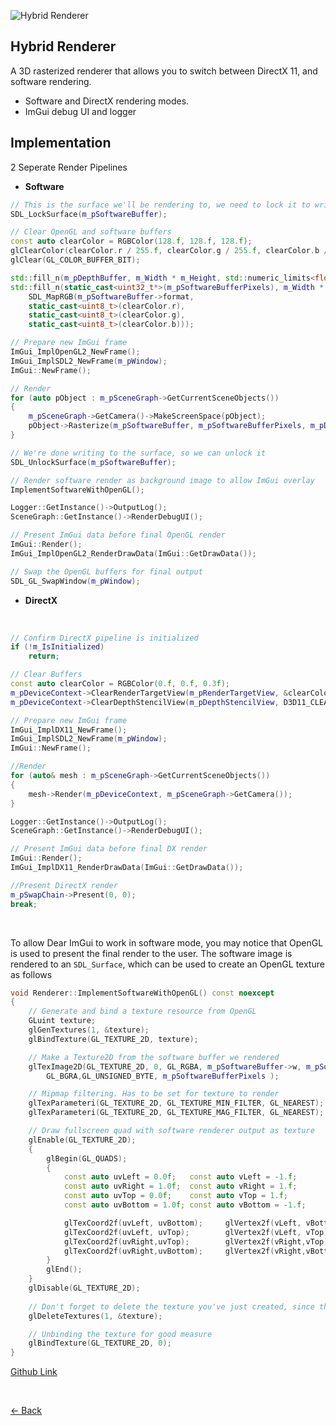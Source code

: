 ![Hybrid Renderer](../Images/HybridRenderer.gif)

## Hybrid Renderer

A 3D rasterized renderer that allows you to switch between DirectX 11, and software rendering.
- Software and DirectX rendering modes.
- ImGui debug UI and logger



## Implementation

2 Seperate Render Pipelines

- **Software**

```cpp
// This is the surface we'll be rendering to, we need to lock it to write to it
SDL_LockSurface(m_pSoftwareBuffer);

// Clear OpenGL and software buffers
const auto clearColor = RGBColor(128.f, 128.f, 128.f);
glClearColor(clearColor.r / 255.f, clearColor.g / 255.f, clearColor.b / 255.f, 1.0f);
glClear(GL_COLOR_BUFFER_BIT);

std::fill_n(m_pDepthBuffer, m_Width * m_Height, std::numeric_limits<float>::infinity());
std::fill_n(static_cast<uint32_t*>(m_pSoftwareBufferPixels), m_Width * m_Height,
	SDL_MapRGB(m_pSoftwareBuffer->format,
    static_cast<uint8_t>(clearColor.r),
    static_cast<uint8_t>(clearColor.g),
    static_cast<uint8_t>(clearColor.b)));

// Prepare new ImGui frame
ImGui_ImplOpenGL2_NewFrame();
ImGui_ImplSDL2_NewFrame(m_pWindow);
ImGui::NewFrame();

// Render
for (auto pObject : m_pSceneGraph->GetCurrentSceneObjects())
{
	m_pSceneGraph->GetCamera()->MakeScreenSpace(pObject);
	pObject->Rasterize(m_pSoftwareBuffer, m_pSoftwareBufferPixels, m_pDepthBuffer, m_Width, m_Height);
}

// We're done writing to the surface, so we can unlock it
SDL_UnlockSurface(m_pSoftwareBuffer);

// Render software render as background image to allow ImGui overlay
ImplementSoftwareWithOpenGL();

Logger::GetInstance()->OutputLog();
SceneGraph::GetInstance()->RenderDebugUI();

// Present ImGui data before final OpenGL render
ImGui::Render();
ImGui_ImplOpenGL2_RenderDrawData(ImGui::GetDrawData());

// Swap the OpenGL buffers for final output
SDL_GL_SwapWindow(m_pWindow);
```

- **DirectX**
<br>

```cpp
// Confirm DirectX pipeline is initialized
if (!m_IsInitialized)
	return;

// Clear Buffers
const auto clearColor = RGBColor(0.f, 0.f, 0.3f);
m_pDeviceContext->ClearRenderTargetView(m_pRenderTargetView, &clearColor.r);
m_pDeviceContext->ClearDepthStencilView(m_pDepthStencilView, D3D11_CLEAR_DEPTH | D3D11_CLEAR_STENCIL, 1.0f, 0);

// Prepare new ImGui frame
ImGui_ImplDX11_NewFrame();
ImGui_ImplSDL2_NewFrame(m_pWindow);
ImGui::NewFrame();

//Render
for (auto& mesh : m_pSceneGraph->GetCurrentSceneObjects())
{
	mesh->Render(m_pDeviceContext, m_pSceneGraph->GetCamera());
}

Logger::GetInstance()->OutputLog();
SceneGraph::GetInstance()->RenderDebugUI();

// Present ImGui data before final DX render
ImGui::Render();	
ImGui_ImplDX11_RenderDrawData(ImGui::GetDrawData());

//Present DirectX render
m_pSwapChain->Present(0, 0);
break;
```
<br>

To allow Dear ImGui to work in software mode, you may notice that OpenGL is used to present the final render to the user.
The software image is rendered to an `SDL_Surface`, which can be used to create an OpenGL texture as follows
<br>
```cpp
void Renderer::ImplementSoftwareWithOpenGL() const noexcept
{
	// Generate and bind a texture resource from OpenGL
	GLuint texture;
	glGenTextures(1, &texture);
	glBindTexture(GL_TEXTURE_2D, texture);

	// Make a Texture2D from the software buffer we rendered
	glTexImage2D(GL_TEXTURE_2D, 0, GL_RGBA, m_pSoftwareBuffer->w, m_pSoftwareBuffer->h, 0,
		GL_BGRA,GL_UNSIGNED_BYTE, m_pSoftwareBufferPixels );

	// Mipmap filtering. Has to be set for texture to render
	glTexParameteri(GL_TEXTURE_2D, GL_TEXTURE_MIN_FILTER, GL_NEAREST);
	glTexParameteri(GL_TEXTURE_2D, GL_TEXTURE_MAG_FILTER, GL_NEAREST);

	// Draw fullscreen quad with software renderer output as texture
	glEnable(GL_TEXTURE_2D);
	{
		glBegin(GL_QUADS);
		{
			const auto uvLeft = 0.0f;	const auto vLeft = -1.f;
			const auto uvRight = 1.0f;	const auto vRight = 1.f;
			const auto uvTop = 0.0f;	const auto vTop = 1.f;
			const auto uvBottom = 1.0f;	const auto vBottom = -1.f;

			glTexCoord2f(uvLeft, uvBottom);		glVertex2f(vLeft, vBottom);
			glTexCoord2f(uvLeft, uvTop);	 	glVertex2f(vLeft, vTop);
			glTexCoord2f(uvRight,uvTop);	 	glVertex2f(vRight,vTop);
			glTexCoord2f(uvRight,uvBottom);		glVertex2f(vRight,vBottom);
		}
		glEnd();
	}
	glDisable(GL_TEXTURE_2D);
	
	// Don't forget to delete the texture you've just created, since this is happening every frame! (unless you want to make a ticking memory leak time-bomb, I guess)
	glDeleteTextures(1, &texture);

	// Unbinding the texture for good measure
	glBindTexture(GL_TEXTURE_2D, 0);
}
```


[Github Link](https://github.com/DatTestBench/HybridRenderer)

<br>

[<- Back](../index.md)